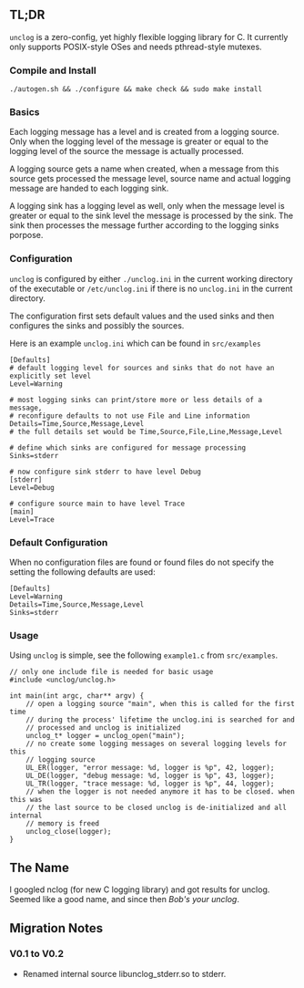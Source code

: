 ## TL;DR

`unclog` is a zero-config, yet highly flexible logging library for C. It currently only supports POSIX-style OSes and needs pthread-style mutexes.

### Compile and Install

    ./autogen.sh && ./configure && make check && sudo make install

### Basics

Each logging message has a level and is created from a logging source. Only when the logging level of the message is greater or equal to the logging level of the source the message is actually processed.

A logging source gets a name when created, when a message from this source gets processed the message level, source name and actual logging message are handed to each logging sink.

A logging sink has a logging level as well, only when the message level is greater or equal to the sink level the message is processed by the sink. The sink then processes the message further according to the logging sinks porpose.

### Configuration

`unclog` is configured by either `./unclog.ini` in the current working directory of the executable or `/etc/unclog.ini` if there is no `unclog.ini` in the current directory. 

The configuration first sets default values and the used sinks and then configures the sinks and possibly the sources.

Here is an example `unclog.ini` which can be found in `src/examples`
```
[Defaults]
# default logging level for sources and sinks that do not have an explicitly set level
Level=Warning

# most logging sinks can print/store more or less details of a message,
# reconfigure defaults to not use File and Line information
Details=Time,Source,Message,Level
# the full details set would be Time,Source,File,Line,Message,Level

# define which sinks are configured for message processing
Sinks=stderr

# now configure sink stderr to have level Debug
[stderr]
Level=Debug

# configure source main to have level Trace
[main]
Level=Trace
```
### Default Configuration

When no configuration files are found or found files do not specify the setting the following defaults are used:

```
[Defaults]
Level=Warning
Details=Time,Source,Message,Level
Sinks=stderr
```

### Usage

Using `unclog` is simple, see the following `example1.c` from `src/examples`.

```
// only one include file is needed for basic usage
#include <unclog/unclog.h>

int main(int argc, char** argv) {
    // open a logging source "main", when this is called for the first time
    // during the process' lifetime the unclog.ini is searched for and
    // processed and unclog is initialized
    unclog_t* logger = unclog_open("main");
    // no create some logging messages on several logging levels for this
    // logging source
    UL_ER(logger, "error message: %d, logger is %p", 42, logger);
    UL_DE(logger, "debug message: %d, logger is %p", 43, logger);
    UL_TR(logger, "trace message: %d, logger is %p", 44, logger);
    // when the logger is not needed anymore it has to be closed. when this was
    // the last source to be closed unclog is de-initialized and all internal
    // memory is freed
    unclog_close(logger);
}
```

## The Name

I googled nclog (for new C logging library) and got results for unclog. Seemed like a good name, and since then *Bob's your unclog*.

## Migration Notes

### V0.1 to V0.2

- Renamed internal source libunclog_stderr.so to stderr.
